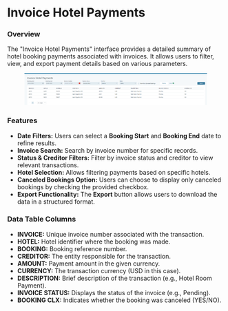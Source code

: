 # Invoice Hotel Payments

### Overview

The "Invoice Hotel Payments" interface provides a detailed summary of hotel booking payments associated with invoices. It allows users to filter, view, and export payment details based on various parameters.

<figure><img src=".gitbook/assets/image (27) (1) (1) (1) (1) (1) (1).png" alt=""><figcaption></figcaption></figure>

### Features

* **Date Filters:** Users can select a **Booking Start** and **Booking End** date to refine results.
* **Invoice Search:** Search by invoice number for specific records.
* **Status & Creditor Filters:** Filter by invoice status and creditor to view relevant transactions.
* **Hotel Selection:** Allows filtering payments based on specific hotels.
* **Canceled Bookings Option:** Users can choose to display only canceled bookings by checking the provided checkbox.
* **Export Functionality:** The **Export** button allows users to download the data in a structured format.

### Data Table Columns

* **INVOICE:** Unique invoice number associated with the transaction.
* **HOTEL:** Hotel identifier where the booking was made.
* **BOOKING:** Booking reference number.
* **CREDITOR:** The entity responsible for the transaction.
* **AMOUNT:** Payment amount in the given currency.
* **CURRENCY:** The transaction currency (USD in this case).
* **DESCRIPTION:** Brief description of the transaction (e.g., Hotel Room Payment).
* **INVOICE STATUS:** Displays the status of the invoice (e.g., Pending).
* **BOOKING CLX:** Indicates whether the booking was canceled (YES/NO).

